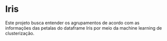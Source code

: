 # Iris

Este projeto busca entender os agrupamentos de acordo com as informações das petalas do dataframe Iris por meio da machine learning de clusterização.